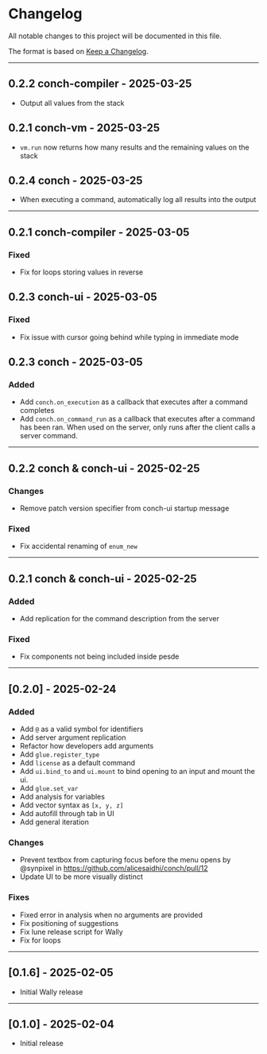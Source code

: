 # Changelog

All notable changes to this project will be documented in this file.

The format is based on [Keep a Changelog](https://keepachangelog.com/en/1.0.0/).

--------------------------------------------------------------------------------

## 0.2.2 conch-compiler - 2025-03-25

- Output all values from the stack

## 0.2.1 conch-vm - 2025-03-25

- `vm.run` now returns how many results and the remaining values on the stack

## 0.2.4 conch - 2025-03-25

- When executing a command, automatically log all results into the output

--------------------------------------------------------------------------------

## 0.2.1 conch-compiler - 2025-03-05

### Fixed

- Fix for loops storing values in reverse

## 0.2.3 conch-ui - 2025-03-05

### Fixed

- Fix issue with cursor going behind while typing in immediate mode

## 0.2.3 conch - 2025-03-05

### Added

- Add `conch.on_execution` as a callback that executes after a command completes
- Add `conch.on_command_run` as a callback that executes after a command has been ran. When used on the server, only runs after the client calls a server command.

--------------------------------------------------------------------------------

## 0.2.2 conch & conch-ui - 2025-02-25

### Changes

- Remove patch version specifier from conch-ui startup message

### Fixed

- Fix accidental renaming of `enum_new`

--------------------------------------------------------------------------------

## 0.2.1 conch & conch-ui - 2025-02-25

### Added

- Add replication for the command description from the server

### Fixed

- Fix components not being included inside pesde

--------------------------------------------------------------------------------

## [0.2.0] - 2025-02-24

### Added

- Add `@` as a valid symbol for identifiers
- Add server argument replication
- Refactor how developers add arguments
- Add `glue.register_type`
- Add `license` as a default command
- Add `ui.bind_to` and `ui.mount` to bind opening to an input and mount the ui.
- Add `glue.set_var`
- Add analysis for variables
- Add vector syntax as `[x, y, z]`
- Add autofill through tab in UI
- Add general iteration

### Changes

- Prevent textbox from capturing focus before the menu opens by @synpixel in https://github.com/alicesaidhi/conch/pull/12
- Update UI to be more visually distinct

### Fixes

- Fixed error in analysis when no arguments are provided
- Fix positioning of suggestions
- Fix lune release script for Wally
- Fix for loops

--------------------------------------------------------------------------------

## [0.1.6] - 2025-02-05

- Initial Wally release

--------------------------------------------------------------------------------

## [0.1.0] - 2025-02-04

- Initial release
